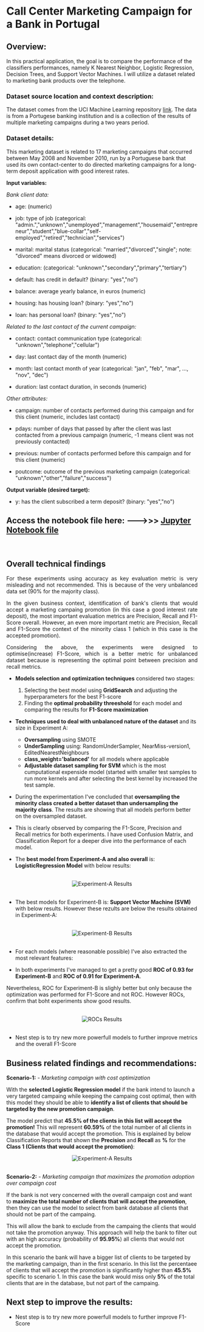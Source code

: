 # Call Center Marketing Campaign for a Bank in Portugal

## Overview: 
In this practical application, the goal is to compare the performance of the classifiers performances, namely K Nearest Neighbor, Logistic Regression, Decision Trees, and Support Vector Machines.  I will utilize a dataset related to marketing bank products over the telephone.  

### Dataset source location and context description:
The dataset comes from the UCI Machine Learning repository [link](https://archive.ics.uci.edu/ml/datasets/bank+marketing).  The data is from a Portugese banking institution and is a collection of the results of multiple marketing campaigns during a two years period.

### Dataset details:
This marketing dataset is related to 17 marketing campaigns that occurred between May 2008 and November 2010, run by a Portuguese bank that used its own contact-center to do directed marketing campaigns for a long-term deposit application with good interest rates.

**Input variables:**

*Bank client data:*

- age: (numeric)

- job: type of job (categorical: "admin.","unknown","unemployed","management","housemaid","entrepreneur","student","blue-collar","self-employed","retired","technician","services")

- marital: marital status (categorical: "married","divorced","single"; note: "divorced" means divorced or widowed)

- education: (categorical: "unknown","secondary","primary","tertiary")

- default: has credit in default? (binary: "yes","no")

- balance: average yearly balance, in euros (numeric)

- housing: has housing loan? (binary: "yes","no")

- loan: has personal loan? (binary: "yes","no")

*Related to the last contact of the current campaign:*

- contact: contact communication type (categorical: "unknown","telephone","cellular")

- day: last contact day of the month (numeric)

- month: last contact month of year (categorical: "jan", "feb", "mar", ..., "nov", "dec")

- duration: last contact duration, in seconds (numeric)

*Other attributes:*

- campaign: number of contacts performed during this campaign and for this client (numeric, includes last contact)

- pdays: number of days that passed by after the client was last contacted from a previous campaign (numeric, -1 means client was not previously contacted)

- previous: number of contacts performed before this campaign and for this client (numeric)

- poutcome: outcome of the previous marketing campaign (categorical: "unknown","other","failure","success")

**Output variable (desired target):**

- y: has the client subscribed a term deposit? (binary: "yes","no")
  
##
## Access the notebook file here: --->>> [Jupyter Notebook file](PA17_1.ipynb)

<Br>

## **Overall technical findings**
<div align="justify">

  For these experiments using accuracy as key evaluation metric is very misleading and not recommended. This is because of the very unbalanced data set (90% for the majority class). 
  
  In the given business context, identification of bank's clients that would accept a marketing campaing promotion (in this case a good interest rate deposit), the most important evaluation metrics are Precision, Recall and F1-Score overall. However, an even more important metric are Precision, Recall and F1-Score the context of the minority class 1 (which in this case is the accepted promotion). 
  
  Considering the above, the experiments were designed to optimise(increase) F1-Score, which is a better metric for unbalanced dataset because is representing the optimal point between precision and recall metrics. 
</div>

- **Models selection and optimization techniques** considered two stages:
  1. Selecting the best model using **GridSearch** and adjusting the hyperparameters for the best F1-score
  2. Finding the **optimal probability threeshold** for each model and comparing the results for **F1-Score maximization**
- **Techniques used to deal with unbalanced nature of the dataset** and its size in Experiment A:
   - **Oversampling** using SMOTE
   - **UnderSampling** using: RandomUnderSampler, NearMiss-version1, EditedNearestNeighbours
   - **class_weight='balanced'** for all models where applicable
   - **Adjustable dataset sampling for SVM** which is the most cumputational expenside model (started with smaller test samples to run more kernels and after selecting the best kernel by increased the test sample.
     
- During the experimentation I've concluded that **oversampling the minority class created a better dataset than undersampling the majority class**. The results are showing that all models perform better on the oversampled dataset.
  
- This is clearly observed by comparing the F1-Score, Precision and Recall metrics for both experiments. I have used Confusion Matrix, and Classification Report for a deeper dive into the performance of each model.
 
- The **best model from Experiment-A and also overall** is: **LogisticRegression Model** with below results:

<br>
<div align="center">
  <img src="data/Experiment-A_res.png" alt="Experiment-A Results">
</div>
<br>

  - The best models for Experiment-B is: **Support Vector Machine (SVM)** with below results. However these rezults are below the results obtained in Experiment-A:

<br>
<div align="center">
  <img src="data/Experiment-B_res.png" alt="Experiment-B Results">
</div>
<br>

- For each models (where reasonable possible) I've also extracted the most relevant features:

- In both experiments I've managed to get a pretty good **ROC of 0.93 for Experiment-B** and **ROC of 0.91 for Experiment-A**.

Nevertheless, ROC for Experiment-B is slighly better but only because the optimization was performed for F1-Score and not ROC. However ROCs, confirm that boht experiments show good results.

<br>
<div align="center">
  <img src="data/ROCs_Plot.jpg" alt="ROCs Results">
</div>
<br>

- Nest step is to try new more powerfull models to further improve metrics and the overall F1-Score


## **Business related findings and recommendations:**

**Scenario-1:** - *Marketing campaign with cost optimization*

With the **selected Logistic Regression model** if the bank intend to launch a very targeted campaing while keeping the campaing cost optimal, then with this model they should be able to **identify a list of clients that should be targeted by the new promotion campaign**. 

The model predict that **45.5% of the clients in this list will accept the promotion!**
This will represent **60.59%** of the total number of all clients in the database that would accept the promotion.
This is explained by below Classification Reports that shown the **Precision** and **Recall** as **%** for the **Class 1 (Clients that would accept the promotion)**:
<Br>
<div align="center">
  <img src="data/Experiment-A_Confusion&Classification.jpg" alt="Experiment-A Results">
</div>
<Br>

**Scenario-2:** - *Marketing campaign that maximizes the promotion adoption over campaign cost*

If the bank is not very concerned with the overall campaign cost and want to **maximize the total number of clients that will accept the promotion**, then they can use the model to select from bank database all clients that should not be part of the campaing. 

This will allow the bank to exclude from the campaing the clients that would not take the promotion anyway. This approach will help the bank to filter out with an high accuracy (probability of **95.95%**) all clients that would not accept the promotion. 

In this scenario the bank will have a bigger list of clients to be targeted by the marketing campaign, than in the first scenario. In this list the percentaee of clients that will accept the promotion is significantly higher than **45.5%** specific to scenario 1. 
In this case the bank would miss only **5%** of the total clients that are in the database, but not part of the campaing.

## **Next step to improve the results:**

- Nest step is to try new more powerfull models to further improve F1-Score
